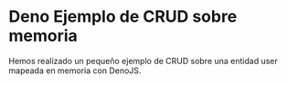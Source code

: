 # Deno Ejemplo de CRUD sobre memoria 

Hemos realizado un pequeño ejemplo de CRUD sobre una entidad user mapeada en memoria con DenoJS.
